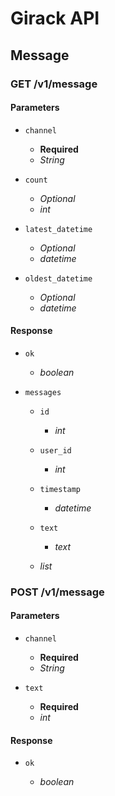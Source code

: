 # Girack API

## Message

### GET /v1/message

#### Parameters

- `channel`

  - **Required**
  - _String_

- `count`

  - _Optional_
  - _int_

- `latest_datetime`

  - _Optional_
  - _datetime_

- `oldest_datetime`

  - _Optional_
  - _datetime_

#### Response

- `ok`

  - _boolean_

- `messages`

  - `id`

    - _int_

  - `user_id`

    - _int_

  - `timestamp`

    - _datetime_

  - `text`

    - _text_

  - _list_

### POST /v1/message

#### Parameters

- `channel`

  - **Required**
  - _String_

- `text`

  - **Required**
  - _int_

#### Response

- `ok`

  - _boolean_
